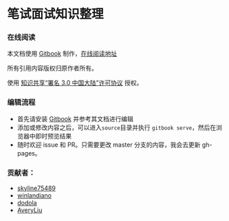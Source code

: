 笔试面试知识整理
=============

### 在线阅读

本文档使用 [Gitbook](https://github.com/GitbookIO/gitbook) 制作，[在线阅读地址](http://hit-alibaba.github.io/interview/index.html)

所有引用内容版权归原作者所有。

使用 [知识共享“署名 3.0 中国大陆”许可协议](http://creativecommons.org/licenses/by/3.0/cn/) 授权。

### 编辑流程

* 首先请安装 [Gitbook](https://github.com/GitbookIO/gitbook) 并参考其文档进行编辑
* 添加或修改内容之后，可以进入`source`目录并执行 `gitbook serve`，然后在浏览器中即时预览结果
* 随时欢迎 issue 和 PR。只需要更改 master 分支的内容，我会去更新 gh-pages。
 
### 贡献者：

* [skyline75489](https://github.com/skyline75489)
* [winlandiano](https://github.com/winlandiano)
* [dodola](https://github.com/dodola)
* [AveryLiu](https://github.com/AveryLiu)

